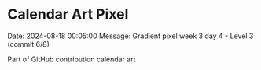 # Calendar Art Pixel

Date: 2024-08-18 00:05:00
Message: Gradient pixel week 3 day 4 - Level 3 (commit 6/8)

Part of GitHub contribution calendar art
